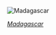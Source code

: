 
![Madagascar](https://www.gstatic.com/prettyearth/assets/full/6007.jpg)

*[Madagascar](https://www.google.com/maps/@-23.055528,43.554397,15z/data=!3m1!1e3)*
